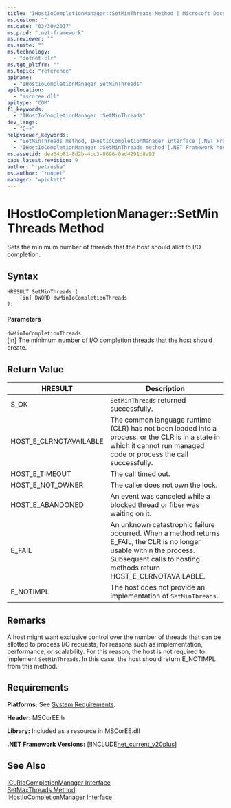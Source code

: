```yaml
---
title: "IHostIoCompletionManager::SetMinThreads Method | Microsoft Docs"
ms.custom: ""
ms.date: "03/30/2017"
ms.prod: ".net-framework"
ms.reviewer: ""
ms.suite: ""
ms.technology: 
  - "dotnet-clr"
ms.tgt_pltfrm: ""
ms.topic: "reference"
apiname: 
  - "IHostIoCompletionManager.SetMinThreads"
apilocation: 
  - "mscoree.dll"
apitype: "COM"
f1_keywords: 
  - "IHostIoCompletionManager::SetMinThreads"
dev_langs: 
  - "C++"
helpviewer_keywords: 
  - "SetMinThreads method, IHostIoCompletionManager interface [.NET Framework hosting]"
  - "IHostIoCompletionManager::SetMinThreads method [.NET Framework hosting]"
ms.assetid: dea34b81-8d2b-4cc3-8696-0ad4291d8a92
caps.latest.revision: 9
author: "rpetrusha"
ms.author: "ronpet"
manager: "wpickett"
---
```

# IHostIoCompletionManager::SetMinThreads Method
Sets the minimum number of threads that the host should allot to I/O completion.  
  
## Syntax  
  
```  
HRESULT SetMinThreads (  
    [in] DWORD dwMinIoCompletionThreads  
);  
```  
  
#### Parameters  
 `dwMinIoCompletionThreads`  
 [in] The minimum number of I/O completion threads that the host should create.  
  
## Return Value  
  
|HRESULT|Description|  
|-------------|-----------------|  
|S_OK|`SetMinThreads` returned successfully.|  
|HOST_E_CLRNOTAVAILABLE|The common language runtime (CLR) has not been loaded into a process, or the CLR is in a state in which it cannot run managed code or process the call successfully.|  
|HOST_E_TIMEOUT|The call timed out.|  
|HOST_E_NOT_OWNER|The caller does not own the lock.|  
|HOST_E_ABANDONED|An event was canceled while a blocked thread or fiber was waiting on it.|  
|E_FAIL|An unknown catastrophic failure occurred. When a method returns E_FAIL, the CLR is no longer usable within the process. Subsequent calls to hosting methods return HOST_E_CLRNOTAVAILABLE.|  
|E_NOTIMPL|The host does not provide an implementation of `SetMinThreads`.|  
  
## Remarks  
 A host might want exclusive control over the number of threads that can be allotted to process I/O requests, for reasons such as implementation, performance, or scalability. For this reason, the host is not required to implement `SetMinThreads`. In this case, the host should return E_NOTIMPL from this method.  
  
## Requirements  
 **Platforms:** See [System Requirements](../../../../docs/framework/get-started/system-requirements.md).  
  
 **Header:** MSCorEE.h  
  
 **Library:** Included as a resource in MSCorEE.dll  
  
 **.NET Framework Versions:** [!INCLUDE[net_current_v20plus](../../../../includes/net-current-v20plus-md.md)]  
  
## See Also  
 [ICLRIoCompletionManager Interface](../../../../docs/framework/unmanaged-api/hosting/iclriocompletionmanager-interface.md)   
 [SetMaxThreads Method](../../../../docs/framework/unmanaged-api/hosting/ihostiocompletionmanager-setmaxthreads-method.md)   
 [IHostIoCompletionManager Interface](../../../../docs/framework/unmanaged-api/hosting/ihostiocompletionmanager-interface.md)